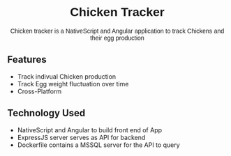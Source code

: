 <h1 align="center" style="font-family: Arial"> Chicken Tracker</h1>

<p align="center" style="font-family: Arial">
	Chicken tracker is a NativeScript and Angular application to track Chickens and their egg production
</p>

## Features

- Track indivual Chicken production
- Track Egg weight fluctuation over time
- Cross-Platform

## Technology Used

- NativeScript and Angular to build front end of App
- ExpressJS server serves as API for backend
- Dockerfile contains a MSSQL server for the API to query
